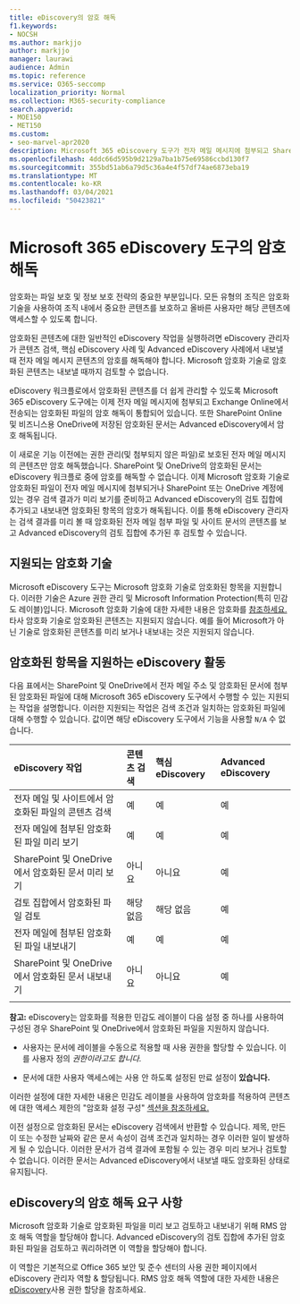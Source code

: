 ```yaml
---
title: eDiscovery의 암호 해독
f1.keywords:
- NOCSH
ms.author: markjjo
author: markjjo
manager: laurawi
audience: Admin
ms.topic: reference
ms.service: O365-seccomp
localization_priority: Normal
ms.collection: M365-security-compliance
search.appverid:
- MOE150
- MET150
ms.custom:
- seo-marvel-apr2020
description: Microsoft 365 eDiscovery 도구가 전자 메일 메시지에 첨부되고 SharePoint Online 및 비즈니스용 OneDrive에 저장된 암호화된 문서를 처리하는 방법에 대해 자세히 알아보습니다.
ms.openlocfilehash: 4ddc66d595b9d2129a7ba1b75e69586ccbd130f7
ms.sourcegitcommit: 355bd51ab6a79d5c36a4e4f57df74ae6873eba19
ms.translationtype: MT
ms.contentlocale: ko-KR
ms.lasthandoff: 03/04/2021
ms.locfileid: "50423821"
---
```

# <a name="decryption-in-microsoft-365-ediscovery-tools"></a>Microsoft 365 eDiscovery 도구의 암호 해독

암호화는 파일 보호 및 정보 보호 전략의 중요한 부분입니다. 모든 유형의 조직은 암호화 기술을 사용하여 조직 내에서 중요한 콘텐츠를 보호하고 올바른 사용자만 해당 콘텐츠에 액세스할 수 있도록 합니다.

암호화된 콘텐츠에 대한 일반적인 eDiscovery 작업을 실행하려면 eDiscovery 관리자가 콘텐츠 검색, 핵심 eDiscovery 사례 및 Advanced eDiscovery 사례에서 내보낼 때 전자 메일 메시지 콘텐츠의 암호를 해독해야 합니다. Microsoft 암호화 기술로 암호화된 콘텐츠는 내보낼 때까지 검토할 수 없습니다.

eDiscovery 워크플로에서 암호화된 콘텐츠를 더 쉽게 관리할 수 있도록 Microsoft 365 eDiscovery 도구에는 이제 전자 메일 메시지에 첨부되고 Exchange Online에서 전송되는 암호화된 파일의 암호 해독이 통합되어 있습니다. 또한 SharePoint Online 및 비즈니스용 OneDrive에 저장된 암호화된 문서는 Advanced eDiscovery에서 암호 해독됩니다. 

이 새로운 기능 이전에는 권한 관리(및 첨부되지 않은 파일)로 보호된 전자 메일 메시지의 콘텐츠만 암호 해독했습니다. SharePoint 및 OneDrive의 암호화된 문서는 eDiscovery 워크플로 중에 암호를 해독할 수 없습니다. 이제 Microsoft 암호화 기술로 암호화된 파일이 전자 메일 메시지에 첨부되거나 SharePoint 또는 OneDrive 계정에 있는 경우 검색 결과가 미리 보기를 준비하고 Advanced eDiscovery의 검토 집합에 추가되고 내보내면 암호화된 항목의 암호가 해독됩니다. 이를 통해 eDiscovery 관리자는 검색 결과를 미리 볼 때 암호화된 전자 메일 첨부 파일 및 사이트 문서의 콘텐츠를 보고 Advanced eDiscovery의 검토 집합에 추가된 후 검토할 수 있습니다.

## <a name="supported-encryption-technologies"></a>지원되는 암호화 기술

Microsoft eDiscovery 도구는 Microsoft 암호화 기술로 암호화된 항목을 지원합니다. 이러한 기술은 Azure 권한 관리 및 Microsoft Information Protection(특히 민감도 레이블)입니다. Microsoft 암호화 기술에 대한 자세한 내용은 암호화를 [참조하세요.](encryption.md) 타사 암호화 기술로 암호화된 콘텐츠는 지원되지 않습니다. 예를 들어 Microsoft가 아닌 기술로 암호화된 콘텐츠를 미리 보거나 내보내는 것은 지원되지 않습니다.

## <a name="ediscovery-activities-that-support-encrypted-items"></a>암호화된 항목을 지원하는 eDiscovery 활동

다음 표에서는 SharePoint 및 OneDrive에서 전자 메일 주소 및 암호화된 문서에 첨부된 암호화된 파일에 대해 Microsoft 365 eDiscovery 도구에서 수행할 수 있는 지원되는 작업을 설명합니다. 이러한 지원되는 작업은 검색 조건과 일치하는 암호화된 파일에 대해 수행할 수 있습니다. 값이면 해당 eDiscovery 도구에서 기능을 사용할 `N/A` 수 없습니다.

|eDiscovery 작업  |콘텐츠 검색  |핵심 eDiscovery  |Advanced eDiscovery  |
|:---------|:---------|:---------|:---------|
|전자 메일 및 사이트에서 암호화된 파일의 콘텐츠 검색     |예      |예      |예      |
|전자 메일에 첨부된 암호화된 파일 미리 보기     |예      |예     |예       |
|SharePoint 및 OneDrive에서 암호화된 문서 미리 보기|아니요      |아니요    |예       |
|검토 집합에서 암호화된 파일 검토    |해당 없음      |해당 없음        | 예        |
|전자 메일에 첨부된 암호화된 파일 내보내기    |예       |예  |예    |
|SharePoint 및 OneDrive에서 암호화된 문서 내보내기    |아니요       |아니요  |예    |
|||||

**참고:** eDiscovery는 암호화를 적용한 민감도 레이블이 다음 설정 중 하나를 사용하여 구성된 경우 SharePoint 및 OneDrive에서 암호화된 파일을 지원하지 않습니다.

- 사용자는 문서에 레이블을 수동으로 적용할 때 사용 권한을 할당할 수 있습니다. 이를 사용자 정의 *권한이라고도 합니다.*<br/>

- 문서에 대한 사용자 액세스에는 사용 안 하도록 설정된 만료 설정이 **있습니다.**

이러한 설정에 대한 자세한 내용은 민감도 레이블을 사용하여 암호화를 적용하여 콘텐츠에 대한 액세스 제한의 "암호화 설정 구성" [섹션을 참조하세요.](encryption-sensitivity-labels.md#configure-encryption-settings)

이전 설정으로 암호화된 문서는 eDiscovery 검색에서 반환할 수 있습니다. 제목, 만든 이 또는 수정한 날짜와 같은 문서 속성이 검색 조건과 일치하는 경우 이러한 일이 발생하게 될 수 있습니다. 이러한 문서가 검색 결과에 포함될 수 있는 경우 미리 보거나 검토할 수 없습니다. 이러한 문서는 Advanced eDiscovery에서 내보낼 때도 암호화된 상태로 유지됩니다.

## <a name="requirements-for-decryption-in-ediscovery"></a>eDiscovery의 암호 해독 요구 사항

Microsoft 암호화 기술로 암호화된 파일을 미리 보고 검토하고 내보내기 위해 RMS 암호 해독 역할을 할당해야 합니다. Advanced eDiscovery의 검토 집합에 추가된 암호화된 파일을 검토하고 쿼리하려면 이 역할을 할당해야 합니다.

이 역할은 기본적으로 Office 365 보안 및  준수 센터의 사용 권한 페이지에서 eDiscovery 관리자 역할 & 할당됩니다. RMS 암호 해독 역할에 대한 자세한 내용은 [eDiscovery](assign-ediscovery-permissions.md#rms-decrypt)사용 권한 할당을 참조하세요.
